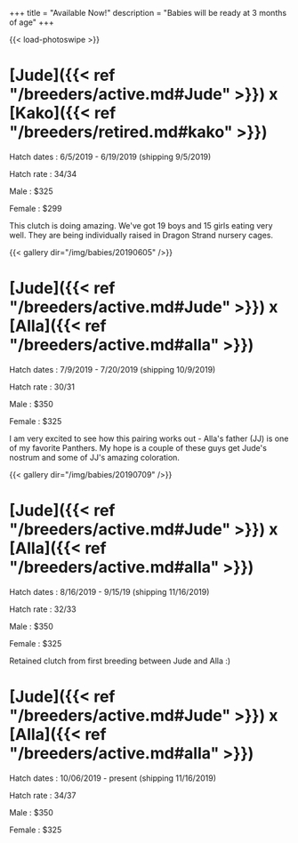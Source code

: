 +++
title = "Available Now!"
description = "Babies will be ready at 3 months of age"
+++

{{< load-photoswipe >}}

# [Jude]({{< ref "/breeders/active.md#Jude" >}}) x [Kako]({{< ref "/breeders/retired.md#kako" >}}) 

Hatch dates
: 6/5/2019 - 6/19/2019 (shipping 9/5/2019)

Hatch rate
: 34/34

Male
: $325

Female
: $299

This clutch is doing amazing. We've got 19 boys and 15 girls eating very well. They are being individually raised in Dragon Strand nursery cages.

{{< gallery dir="/img/babies/20190605" />}}

# [Jude]({{< ref "/breeders/active.md#Jude" >}}) x [Alla]({{< ref "/breeders/active.md#alla" >}})

Hatch dates
: 7/9/2019 - 7/20/2019 (shipping 10/9/2019)

Hatch rate
: 30/31

Male
: $350

Female
: $325

I am very excited to see how this pairing works out - Alla's father (JJ) is one of my favorite Panthers. My hope is a couple of these guys get Jude's nostrum and some of JJ's amazing coloration.

{{< gallery dir="/img/babies/20190709" />}}

# [Jude]({{< ref "/breeders/active.md#Jude" >}}) x [Alla]({{< ref "/breeders/active.md#alla" >}})

Hatch dates
: 8/16/2019 - 9/15/19 (shipping 11/16/2019)

Hatch rate
: 32/33

Male
: $350

Female
: $325

Retained clutch from first breeding between Jude and Alla :)

# [Jude]({{< ref "/breeders/active.md#Jude" >}}) x [Alla]({{< ref "/breeders/active.md#alla" >}})

Hatch dates
: 10/06/2019 - present (shipping 11/16/2019)

Hatch rate
: 34/37

Male
: $350

Female
: $325


